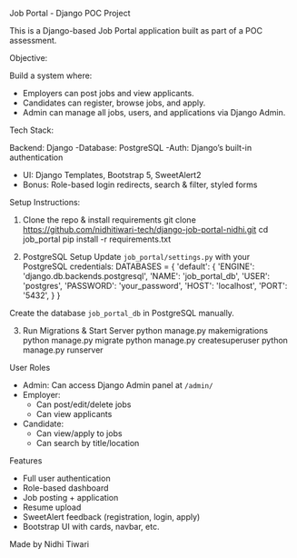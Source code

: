 Job Portal - Django POC Project

This is a Django-based Job Portal application built as part of a POC assessment.

Objective:

Build a system where:
- Employers can post jobs and view applicants.
- Candidates can register, browse jobs, and apply.
- Admin can manage all jobs, users, and applications via Django Admin.

 Tech Stack:

Backend: Django
-Database: PostgreSQL
-Auth: Django’s built-in authentication
- UI: Django Templates, Bootstrap 5, SweetAlert2
- Bonus: Role-based login redirects, search & filter, styled forms


 Setup Instructions:

1. Clone the repo & install requirements
git clone https://github.com/nidhitiwari-tech/django-job-portal-nidhi.git
cd job_portal
pip install -r requirements.txt

2. PostgreSQL Setup
Update `job_portal/settings.py` with your PostgreSQL credentials:
DATABASES = {
    'default': {
        'ENGINE': 'django.db.backends.postgresql',
        'NAME': 'job_portal_db',
        'USER': 'postgres',
        'PASSWORD': 'your_password',
        'HOST': 'localhost',
        'PORT': '5432',
    }
}

Create the database `job_portal_db` in PostgreSQL manually.

3. Run Migrations & Start Server
python manage.py makemigrations
python manage.py migrate
python manage.py createsuperuser
python manage.py runserver

User Roles

- Admin: Can access Django Admin panel at `/admin/`
- Employer:
  - Can post/edit/delete jobs
  - Can view applicants
- Candidate:
  - Can view/apply to jobs
  - Can search by title/location


Features

- Full user authentication
- Role-based dashboard
- Job posting + application
- Resume upload
- SweetAlert feedback (registration, login, apply)
- Bootstrap UI with cards, navbar, etc.


Made by Nidhi Tiwari
